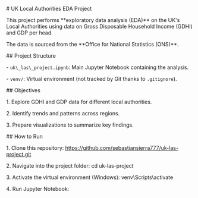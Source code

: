 \# UK Local Authorities EDA Project



This project performs \*\*exploratory data analysis (EDA)\*\* on the UK's Local Authorities using data on Gross Disposable Household Income (GDHI) and GDP per head.  

The data is sourced from the \*\*Office for National Statistics (ONS)\*\*.



\## Project Structure

\- `uk\_las\_project.ipynb`: Main Jupyter Notebook containing the analysis.

\- `venv/`: Virtual environment (not tracked by Git thanks to `.gitignore`).



\## Objectives

1\. Explore GDHI and GDP data for different local authorities.  

2\. Identify trends and patterns across regions.  

3\. Prepare visualizations to summarize key findings.



\## How to Run

1\. Clone this repository: https://github.com/sebastiansierra777/uk-las-project.git



2\. Navigate into the project folder: cd uk-las-project



3\. Activate the virtual environment (Windows): venv\\Scripts\\activate



4\. Run Jupyter Notebook:



